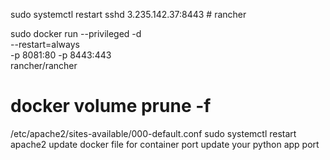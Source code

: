 sudo systemctl restart sshd
3.235.142.37:8443 # rancher 

sudo docker run --privileged -d \
  --restart=always \
  -p 8081:80 -p 8443:443 \
  rancher/rancher

# docker volume prune -f


/etc/apache2/sites-available/000-default.conf
sudo systemctl restart apache2
update docker file for container port
update your python app port